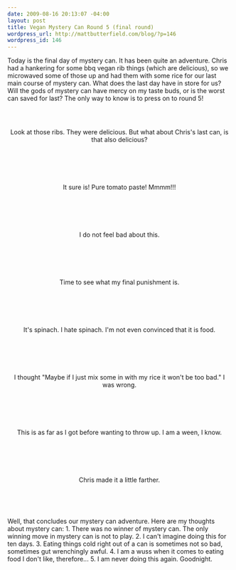 ```yaml
--- 
date: 2009-08-16 20:13:07 -04:00
layout: post
title: Vegan Mystery Can Round 5 (final round)
wordpress_url: http://mattbutterfield.com/blog/?p=146
wordpress_id: 146
---
```

Today is the final day of mystery can.  It has been quite an adventure.  Chris had a hankering for some bbq vegan rib things (which are delicious), so we microwaved some of those up and had them with some rice for our last main course of mystery can.  What does the last day have in store for us?  Will the gods of mystery can have mercy on my taste buds, or is the worst can saved for last?  The only way to know is to press on to round 5!

<p><P align "left">&nbsp;</P></p>
<p style="text-align: center;"><img src="http://i70.photobucket.com/albums/i115/fireparagon/mc501.jpg" alt="" /></p>
<p style="text-align: center;">Look at those ribs.  They were delicious.  But what about Chris's last can, is that also delicious?</p>
<p><P align "left">&nbsp;</P></p>

<p><P align "left">&nbsp;</P></p>
<p style="text-align: center;"><img src="http://i70.photobucket.com/albums/i115/fireparagon/mc502.jpg" alt="" /></p>
<p style="text-align: center;">It sure is!  Pure tomato paste! Mmmm!!!</p>
<p><P align "left">&nbsp;</P></p>

<p><P align "left">&nbsp;</P></p>
<p style="text-align: center;"><img src="http://i70.photobucket.com/albums/i115/fireparagon/mc503.jpg" alt="" /></p>
<p style="text-align: center;">I do not feel bad about this.</p>
<p><P align "left">&nbsp;</P></p>

<p><P align "left">&nbsp;</P></p>
<p style="text-align: center;"><img src="http://i70.photobucket.com/albums/i115/fireparagon/mc504.jpg" alt="" /></p>
<p style="text-align: center;">Time to see what my final punishment is.</p>
<p><P align "left">&nbsp;</P></p>

<p><P align "left">&nbsp;</P></p>
<p style="text-align: center;"><img src="http://i70.photobucket.com/albums/i115/fireparagon/mc505.jpg" alt="" /></p>
<p style="text-align: center;">It's spinach.  I hate spinach.  I'm not even convinced that it is food.</p>
<p><P align "left">&nbsp;</P></p>

<p><P align "left">&nbsp;</P></p>
<p style="text-align: center;"><img src="http://i70.photobucket.com/albums/i115/fireparagon/mc506.jpg" alt="" /></p>
<p style="text-align: center;">I thought "Maybe if I just mix some in with my rice it won't be too bad."  I was wrong.</p>
<p><P align "left">&nbsp;</P></p>

<p><P align "left">&nbsp;</P></p>
<p style="text-align: center;"><img src="http://i70.photobucket.com/albums/i115/fireparagon/mc507.jpg" alt="" /></p>
<p style="text-align: center;">This is as far as I got before wanting to throw up.  I am a ween, I know.</p>
<p><P align "left">&nbsp;</P></p>

<p><P align "left">&nbsp;</P></p>
<p style="text-align: center;"><img src="http://i70.photobucket.com/albums/i115/fireparagon/mc508.jpg" alt="" /></p>
<p style="text-align: center;">Chris made it a little farther.</p>
<p><P align "left">&nbsp;</P></p>
<p><P align "left">&nbsp;</P></p>
Well, that concludes our mystery can adventure.  Here are my thoughts about mystery can:
1.  There was no winner of mystery can.  The only winning move in mystery can is not to play.
2.  I can't imagine doing this for ten days.
3.  Eating things cold right out of a can is sometimes not so bad, sometimes gut wrenchingly awful.
4.  I am a wuss when it comes to eating food I don't like, therefore...
5.  I am never doing this again.  Goodnight.
